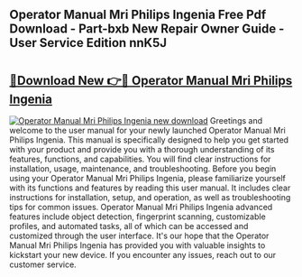 ## Operator Manual Mri Philips Ingenia Free Pdf Download - Part-bxb New Repair Owner Guide - User Service Edition nnK5J

# <h2><a href="http://bc53520.oget.top/?id=Operator+Manual+Mri+Philips+Ingenia">🔗Download New 👉🔴 Operator Manual Mri Philips Ingenia</a></h2>

[![Operator Manual Mri Philips Ingenia new download](https://i.imgur.com/5g1atiW.png)](http://bc53520.oget.top/?id=Operator+Manual+Mri+Philips+Ingenia)
Greetings and welcome to the user manual for your newly launched Operator Manual Mri Philips Ingenia. This manual is specifically designed to help you get started with your product and provide you with a thorough understanding of its features, functions, and capabilities. You will find clear instructions for installation, usage, maintenance, and troubleshooting. Before you begin using your Operator Manual Mri Philips Ingenia, please familiarize yourself with its functions and features by reading this user manual. It includes clear instructions for installation, setup, and operation, as well as troubleshooting tips for common issues. Operator Manual Mri Philips Ingenia advanced features include object detection, fingerprint scanning, customizable profiles, and automated tasks, all of which can be accessed and customized through the user interface. It's our hope that the Operator Manual Mri Philips Ingenia has provided you with valuable insights to kickstart your new device. If you encounter any issues, reach out to our customer service.
